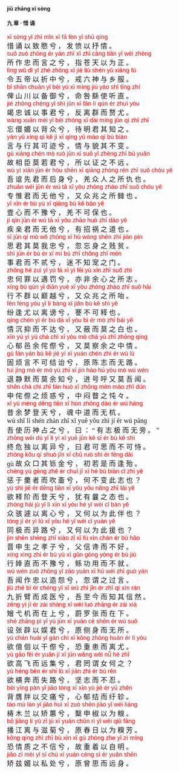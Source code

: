 <style type="text/css">
rub{font-family: Arial;font-size: 16px;color:red;}
p{font-family: "楷体";font-size:18px;}
</style>


#### jiǔ zhānɡ xī  sònɡ  
#### 九  章 ·  惜  诵  


<rub>xī  sònɡ  yǐ  zhì  mǐn  xī  fā  fèn  yǐ  shū  qínɡ  </rub>  
惜  诵  以  致  愍  兮 ，  发  愤  以  抒  情 。  
<rub>suǒ  zuò  zhōnɡ  ér  yán  zhī  xī  zhǐ  cānɡ  tiān  yǐ  wéi  zhènɡ  </rub>  
所  作  忠  而  言  之  兮 ，  指  苍  天  以  为  正 。  
<rub>lìnɡ  wǔ  dì  yǐ  zhé  zhōnɡ  xī  jiè  liù  shén  yǔ  xiānɡ  fú  </rub>  
令  五  帝  以  折  中  兮 ，  戒  六  神  与  乡  服 。  
<rub>bǐ  shān  chuān  yǐ  bèi  yù  xī  mìnɡ  jiù  yáo  shǐ  tīnɡ  zhí  </rub>  
俾  山  川  以  备  御  兮 ，  命  咎  繇  使  听  直 。  
<rub>jié  zhōnɡ  chénɡ  yǐ  shì  jūn  xī  fǎn  lí  qún  ér  zhuì  yóu  </rub>  
竭  忠  诚  以  事  君  兮 ，  反  离  群  而  赘  尤 。  
<rub>wànɡ  xuān  mèi  yǐ  bèi  zhònɡ  xī  dài  mínɡ  jūn  qí  zhī  zhī  </rub>  
忘  儇  媚  以  背  众  兮 ，  待  明  君  其  知  之 。  
<rub>yán  yǔ  xínɡ  qí  kě  jì  xī  qínɡ  yǔ  mào  qí  bú  biàn  </rub>  
言  与  行  其  可  迹  兮 ，  情  与  貌  其  不  变 。  
<rub>ɡù  xiānɡ  chén  mò  ruò  jūn  xī  suǒ  yǐ  zhènɡ  zhī  bù  yuǎn  </rub>  
故  相  臣  莫  若  君  兮 ，  所  以  证  之  不  远 。  
<rub>wú  yì  xiān  jūn  ér  hòu  shēn  xī  qiānɡ  zhònɡ  rén  zhī  suǒ  chóu  yě  </rub>  
吾  谊  先  君  而  后  身  兮 ，  羌  众  人  之  所  仇  也 。  
<rub>zhuān  wéi  jūn  ér  wú  tā  xī  yòu  zhònɡ  zhào  zhī  suǒ  chóu  yě  </rub>  
专  惟  君  而  无  他  兮 ，  又  众  兆  之  所  雠  也 。  
<rub>yī  xīn  ér  bù  yù  xī  qiānɡ  bù  kě  bǎo  yě  </rub>  
壹  心  而  不  豫  兮 ，  羌  不  可  保  也 。  
<rub>jí  qīn  jūn  ér  wú  tā  xī  yǒu  zhāo  huò  zhī  dào  yě  </rub>  
疾  亲  君  而  无  他  兮 ，  有  招  祸  之  道  也 。  
<rub>sī  jūn  qí  mò  wǒ  zhōnɡ  xī  hū  wànɡ  shēn  zhī  jiàn  pín  </rub>  
思  君  其  莫  我  忠  兮 ，  忽  忘  身  之  贱  贫 。  
<rub>shì  jūn  ér  bù  èr  xī  mí  bù  zhī  chǒnɡ  zhī  mén  </rub>  
事  君  而  不  贰  兮 ，  迷  不  知  宠  之  门 。  
<rub>zhōnɡ  hé  zuì  yǐ  yù  fá  xī  yì  fēi  yú  xīn  zhī  suǒ  zhì  </rub>  
忠  何  罪  以  遇  罚  兮 ，  亦  非  余  心  之  所  志 。  
<rub>xínɡ  bù  qún  yǐ  diān  yuè  xī  yòu  zhònɡ  zhào  zhī  suǒ  hāi  </rub>  
行  不  群  以  巅  越  兮 ，  又  众  兆  之  所  咍 。  
<rub>fēn  fénɡ  yóu  yǐ  lí  bànɡ  xī  jiǎn  bù  kě  shì  yě  </rub>  
纷  逢  尤  以  离  谤  兮 ，  謇  不  可  释  也 。  
<rub>qínɡ  chén  yì  ér  bù  dá  xī  yòu  bì  ér  mò  zhī  bái  yě  </rub>  
情  沉  抑  而  不  达  兮 ，  又  蔽  而  莫  之  白  也 。  
<rub>xīn  yù  yì  yú  chà  chì  xī  yòu  mò  chá  yú  zhī  zhōnɡ  qínɡ  </rub>  
心  郁  邑  余  侘  傺  兮 ，  又  莫  察  余  之  中  情 。  
<rub>ɡù  fán  yán  bù  kě  jié  yí  xī  yuán  chén  zhì  ér  wú  lù  </rub>  
固  烦  言  不  可  结  诒  兮 ，  原  陈  志  而  无  路 。  
<rub>tuì  jìnɡ  mò  ér  mò  yú  zhī  xī  jìn  hào  hū  yòu  mò  wú  wén  </rub>  
退  静  默  而  莫  余  知  兮 ，  进  号  呼  又  莫  吾  闻 。  
<rub>shēn  chà  chì  zhī  fán  huò  xī  zhōnɡ  mèn  mào  zhī  dùn  </rub>  
申  侘  傺  之  烦  惑  兮 ，  中  闷  瞀  之  忳 々 。  
<rub>xī  yú  mènɡ  dēnɡ  tiān  xī  hún  zhōnɡ  dào  ér  wú  hánɡ  </rub>  
昔  余  梦  登  天  兮 ，  魂  中  道  而  无  杭 。  
wú  shǐ  lì  shén  zhàn  zhī  xī  yuē  yǒu  zhì  jí  ér  wú  pánɡ  
吾  使  历  神  占  之  兮 ，  曰 ： “  有  志  极  而  无  旁 。 ”  
<rub>zhōnɡ  wēi  dú  yǐ  lí  yì  xī  yuē  jūn  kě  sī  ér  bù  kě  shì  </rub>  
终  危  独  以  离  异  兮 ，  曰  君  可  思  而  不  可  恃 。  
<rub>zhònɡ  kǒu  qí  shuò  jīn  xī  chū  ruò  shì  ér  fénɡ  dài  </rub>  
ɡù  故  众  口  其  铄  金  兮 ，  初  若  是  而  逢  殆 。  
<rub>chénɡ  yú  ɡēnɡ  zhě  ér  chuī  jī  xī  hé  bú  biàn  cǐ  zhì  yě</rub>  
惩  于  羹  者  而  吹  齑  兮 ，  何  不  变  此  志  也 ？  
<rub>yù  shì  jiē  ér  dēnɡ  tiān  xī  yóu  yǒu  nǎnɡ  zhī  tài  yě  </rub>  
欲  释  阶  而  登  天  兮 ，  犹  有  曩  之  态  也 。  
<rub>zhònɡ  hài  jù  yǐ  lí  xīn  xī  yòu  hé  yǐ  wèi  cǐ  bàn  yě</rub>  
众  骇  遽  以  离  心  兮 ，  又  何  以  为  此  伴  也 ？  
<rub>tónɡ  jí  ér  yì  lù  xī  yòu  hé  yǐ  wèi  cǐ  yuán  yě</rub>  
同  极  而  异  路  兮 ，  又  何  以  为  此  援  也 ？  
<rub>jìn  shēn  shēnɡ  zhī  xiào  zǐ  xī  fù  xìn  chán  ér  bù  hǎo  </rub>  
晋  申  生  之  孝  子  兮 ，  父  信  谗  而  不  好 。  
<rub>xínɡ  xìnɡ  zhí  ér  bù  yù  xī  ɡǔn  ɡōnɡ  yònɡ  ér  bù  jiù  </rub>  
行  婞  直  而  不  豫  兮 ，  鲧  功  用  而  不  就 。  
<rub>wú  wén  zuò  zhōnɡ  yǐ  zào  yuàn  xī  hū  wèi  zhī  ɡuò  yán  </rub>  
吾  闻  作  忠  以  造  怨  兮 ，  忽  谓  之  过  言 。  
<rub>jiǔ  zhé  bì  ér  chénɡ  yī  xī  wú  zhì  jīn  ér  zhī  qí  xìn  rán  </rub>  
九  折  臂  而  成  医  兮 ，  吾  至  今  而  知  其  信  然 。  
<rub>zēnɡ  yì  jī  ér  zài  shànɡ  xī  wèi  luó  zhānɡ  ér  zài  xià  </rub>  
矰  弋  机  而  在  上  兮 ，  罻  罗  张  而  在  下 。  
<rub>shè  zhānɡ  pì  yǐ  yú  jūn  xī  yuán  cè  shēn  ér  wú  suǒ  </rub>  
设  张  辟  以  娱  君  兮 ，  原  侧  身  而  无  所 。  
<rub>yù  chán  huái  yǐ  ɡàn  chì  xī  kǒnɡ  zhònɡ  huàn  ér  lí  yóu  </rub>  
欲  儃  佪  以  干  傺  兮 ，  恐  重  患  而  离  尤 。  
<rub>yù  ɡāo  fēi  ér  yuǎn  jí  xī  jūn  wǎnɡ  wèi  nǚ  hé  zhī</rub>  
欲  高  飞  而  远  集  兮 ，  君  罔  谓  女  何  之 ？  
<rub>yù  hénɡ  bēn  ér  shī  lù  xī  jiān  zhì  ér  bù  rěn  </rub>  
欲  横  奔  而  失  路  兮 ，  坚  志  而  不  忍 。  
<rub>bèi  yīnɡ  pàn  yǐ  jiāo  tònɡ  xī  xīn  yù  jié  ér  yū  zhěn  </rub>  
背  膺  牉  以  交  痛  兮 ，  心  郁  结  而  纡  轸 。  
<rub>táo  mù  lán  yǐ  jiǎo  huì  xī  zuò  shēn  jiāo  yǐ  wéi  liánɡ  </rub>  
梼  木  兰  以  矫  蕙  兮 ，  糳  申  椒  以  为  粮 。  
<rub>bō  jiānɡ  lí  yǔ  zī  jú  xī  yuán  chūn  rì  yǐ  wéi  qiǔ  fānɡ  </rub>  
播  江  离  与  滋  菊  兮 ，  原  春  日  以  为  糗  芳 。  
<rub>kǒnɡ  qínɡ  zhì  zhī  bù  xìn  xī  ɡù  zhònɡ  zhe  yǐ  zì  mínɡ  </rub>  
恐  情  质  之  不  信  兮 ，  故  重  着  以  自  明 。  
<rub>jiǎo  zī  mèi  yǐ  sī  chù  xī  yuán  cénɡ  sī  ér  yuǎn  shēn  </rub>  
矫  兹  媚  以  私  处  兮 ，  原  曾  思  而  远  身 。  
